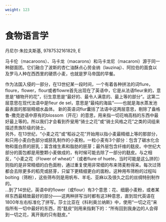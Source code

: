 ```yaml
---
weight: 123
---
```

# 食物语言学

丹尼尔·朱拉夫斯基, 9787532161829, E

马卡伦（macaroons）、马卡龙（macarons）和马卡龙尼（macaroni）源于同一种甜面团。它们融合了波斯的杏仁油酥点心劳金纳（lauzinaj）、阿拉伯的面食以及罗马人种在西西里的硬质小麦，也就是罗马帝国的早餐。

作为法国入侵的一部分，在13世纪某一段时间，一个有着各种拼法的词flure，floure，flower，flour或者flowre首先出现在了英语中，它是从法语fleur来的，意思是“植物开的花”，衍生意思是“最好的、最令人满意的、最上等的部分”。这第二层意思在现代法语中是fleur de sel，意思是“最纯的海盐”——也就是海水蒸发池最表面的那层精细水晶体。
新的英语词flur囊括了法语中这两层意思，剔除了盎格鲁-撒克逊语中原有的blossom（开花）的意思，用来指一切花哨高档的东西中最好最上等的。所以我们才会看到乔叟用“骑士之花”或“骑士风格之花”之类的词组来描述贵族阶级的骑士。  
另外，在13世纪，“小麦之花”或“稻谷之花”开始用以指小麦最精细上等的那部分，和只用小麦白色部分或胚乳制作的小麦粉。一粒小麦有3个部分：包含了碳水化合物和蛋白质的胚乳；富含维生素和脂肪的胚芽；最外层包含纤维的麸皮。中世纪大部分的面包都是用整颗小麦做成的，有时候可能去除了一部分的麸皮。与之相反，“小麦之花（Flower of wheat）”（或者flure of huete，当时可能是这么拼的）则指的是非常精细的白色面粉，通过重复使用非常细的布来筛麦粉得来。每次过筛都会去除更多的稻壳或胚芽，只留下更精细更白的面粉。这种用布筛粉的过程叫bolting（筛粉），这些筛布则是用帆布、羊毛、亚麻以及很久之后的丝绸特别制作的。  
…到了14世纪，英语中的flower（或flour）有3个意思：花、细磨小麦粉，或者某样东西最精致最好的部分——这两种拼写当时都有这3种意思，直到现代英语在1800年左右标准化了拼写。莎士比亚在《科利奥兰纳斯》中，使用“一切之花”来指所有一切中最好的东西，而“麸皮”则用来指剩下的：“所有回到我身边的人会得到一切之花，离开我的只有麸皮。”